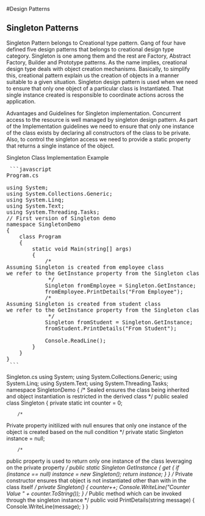 
#Design Patterns

Singleton Patterns
------------------
Singleton Pattern belongs to Creational type pattern. Gang of four have defined five design patterns that belongs to creational design type category. 
Singleton is one among them and the rest are Factory, Abstract Factory, Builder and Prototype patterns. As the name implies, creational design type deals with object creation mechanisms. 
Basically, to simplify this, creational pattern explain us the creation of objects in a manner suitable to a given situation. 
Singleton design pattern is used when we need to ensure that only one object of a particular class is Instantiated. That single instance created is responsible to coordinate actions 
across the application. 

Advantages and Guidelines for Singleton implementation.
Concurrent access to the resource is well managed by singleton design pattern.
As part of the Implementation guidelines we need to ensure that only one instance of the class exists by declaring all constructors of the class to be private. 
Also, to control the singleton access we need to provide a static property that returns a single instance of the object.


Singleton Class Implementation Example 
<pre> ```javascript
Program.cs

using System;
using System.Collections.Generic;
using System.Linq;
using System.Text;
using System.Threading.Tasks;
// First version of Singleton demo
namespace SingletonDemo
{
    class Program
    {
        static void Main(string[] args)
        {
            /*
Assuming Singleton is created from employee class
we refer to the GetInstance property from the Singleton class
             */
            Singleton fromEmployee = Singleton.GetInstance;
            fromEmployee.PrintDetails("From Employee");
            /*
Assuming Singleton is created from student class
we refer to the GetInstance property from the Singleton class
             */
            Singleton fromStudent = Singleton.GetInstance;
            fromStudent.PrintDetails("From Student");

            Console.ReadLine();
        }
    }
}
 ``` </pre>
Singleton.cs
using System;
using System.Collections.Generic;
using System.Linq;
using System.Text;
using System.Threading.Tasks;
namespace SingletonDemo
{
    /*
Sealed ensures the class being inherited and
object instantiation is restricted in the derived class
     */
    public sealed class Singleton
    {
        private static int counter = 0;

        /*
Private property initilized with null
ensures that only one instance of the object is created
based on the null condition
         */
        private static Singleton instance = null;
       
        /*
public property is used to return only one instance of the class
leveraging on the private property
         */
        public static Singleton GetInstance
        {
            get
            {
                if (instance == null)
                    instance = new Singleton();
                return instance;
            }
        }
        /*
Private constructor ensures that object is not
instantiated other than with in the class itself
         */
        private Singleton()
        {
            counter++;
            Console.WriteLine("Counter Value " + counter.ToString());
        }
        /*
Public method which can be invoked through the singleton instance
         */
        public void PrintDetails(string message)
        {
            Console.WriteLine(message);
        }
    }
